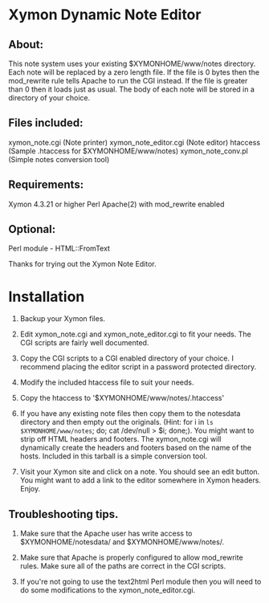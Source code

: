 Xymon Dynamic Note Editor
================================
## About:
  This note system uses your existing $XYMONHOME/www/notes
  directory. Each note will be replaced by a zero
  length file. If the file is 0 bytes then the
  mod_rewrite rule tells Apache to run the CGI
  instead. If the file is greater than 0 then it loads
  just as usual. The body of each note will be stored
  in a directory of your choice.

## Files included: 
  xymon_note.cgi (Note printer)
  xymon_note_editor.cgi (Note editor)
  htaccess (Sample .htaccess for $XYMONHOME/www/notes)
  xymon_note_conv.pl (Simple notes conversion tool)

## Requirements: 
  Xymon 4.3.21 or higher
  Perl
  Apache(2) with mod_rewrite enabled

## Optional:
  Perl module - HTML::FromText
	
 Thanks for trying out the Xymon Note Editor.

Installation
================================

1. Backup your Xymon files.

2. Edit xymon_note.cgi and xymon_note_editor.cgi to fit your needs. The CGI scripts are fairly well documented.

3. Copy the CGI scripts to a CGI enabled directory of your choice. I recommend placing the editor script in a password protected directory. 

4. Modify the included htaccess file to suit your needs. 

5. Copy the htaccess to '$XYMONHOME/www/notes/.htaccess'

6. If you have any existing note files then copy them to the notesdata directory and then empty out the originals. (Hint: for i in `ls $XYMONHOME/www/notes`; do; cat /dev/null > $i; done;). You might want to strip off HTML headers and footers. The xymon_note.cgi will dynamically create the headers and footers based on the name of the hosts. Included in this tarball is a simple conversion tool. 

7. Visit your Xymon site and click on a note. You should see an edit button. You might want to add a link to the editor somewhere in Xymon headers. Enjoy.

## Troubleshooting tips.
1. Make sure that the Apache user has write access to $XYMONHOME/notesdata/ and $XYMONHOME/www/notes/.

2. Make sure that Apache is properly configured to allow mod_rewrite rules.	Make sure all of the paths are correct in the CGI scripts.

3. If you're not going to use the text2html Perl module then you will need to do some modifications to the xymon_note_editor.cgi.
